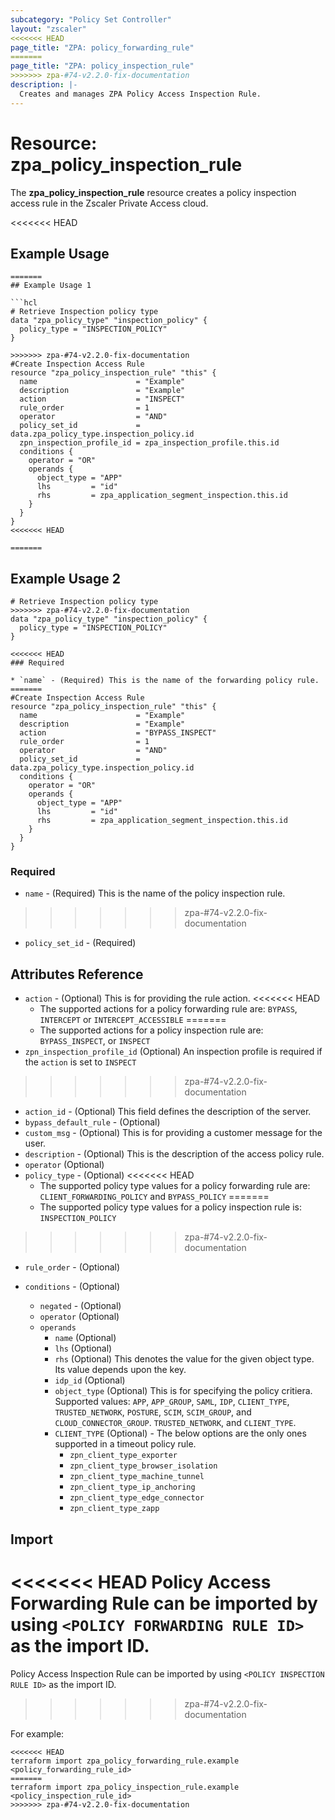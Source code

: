 ```yaml
---
subcategory: "Policy Set Controller"
layout: "zscaler"
<<<<<<< HEAD
page_title: "ZPA: policy_forwarding_rule"
=======
page_title: "ZPA: policy_inspection_rule"
>>>>>>> zpa-#74-v2.2.0-fix-documentation
description: |-
  Creates and manages ZPA Policy Access Inspection Rule.
---
```


# Resource: zpa_policy_inspection_rule

The **zpa_policy_inspection_rule** resource creates a policy inspection access rule in the Zscaler Private Access cloud.

<<<<<<< HEAD
## Example Usage

```hcl
=======
## Example Usage 1

```hcl
# Retrieve Inspection policy type
data "zpa_policy_type" "inspection_policy" {
  policy_type = "INSPECTION_POLICY"
}

>>>>>>> zpa-#74-v2.2.0-fix-documentation
#Create Inspection Access Rule
resource "zpa_policy_inspection_rule" "this" {
  name                      = "Example"
  description               = "Example"
  action                    = "INSPECT"
  rule_order                = 1
  operator                  = "AND"
  policy_set_id             = data.zpa_policy_type.inspection_policy.id
  zpn_inspection_profile_id = zpa_inspection_profile.this.id
  conditions {
    operator = "OR"
    operands {
      object_type = "APP"
      lhs         = "id"
      rhs         = zpa_application_segment_inspection.this.id
    }
  }
}
<<<<<<< HEAD

=======
```

## Example Usage 2

```hcl
# Retrieve Inspection policy type
>>>>>>> zpa-#74-v2.2.0-fix-documentation
data "zpa_policy_type" "inspection_policy" {
  policy_type = "INSPECTION_POLICY"
}

<<<<<<< HEAD
### Required

* `name` - (Required) This is the name of the forwarding policy rule.
=======
#Create Inspection Access Rule
resource "zpa_policy_inspection_rule" "this" {
  name                      = "Example"
  description               = "Example"
  action                    = "BYPASS_INSPECT"
  rule_order                = 1
  operator                  = "AND"
  policy_set_id             = data.zpa_policy_type.inspection_policy.id
  conditions {
    operator = "OR"
    operands {
      object_type = "APP"
      lhs         = "id"
      rhs         = zpa_application_segment_inspection.this.id
    }
  }
}
```

### Required

* `name` - (Required) This is the name of the policy inspection rule.
>>>>>>> zpa-#74-v2.2.0-fix-documentation
* `policy_set_id` - (Required)

## Attributes Reference

* `action` - (Optional) This is for providing the rule action.
<<<<<<< HEAD
  * The supported actions for a policy forwarding rule are: `BYPASS`, `INTERCEPT` or `INTERCEPT_ACCESSIBLE`
=======
  * The supported actions for a policy inspection rule are: `BYPASS_INSPECT`, or `INSPECT`
* `zpn_inspection_profile_id` (Optional) An inspection profile is required if the `action` is set to `INSPECT`
>>>>>>> zpa-#74-v2.2.0-fix-documentation
* `action_id` - (Optional) This field defines the description of the server.
* `bypass_default_rule` - (Optional)
* `custom_msg` - (Optional) This is for providing a customer message for the user.
* `description` - (Optional) This is the description of the access policy rule.
* `operator` (Optional)
* `policy_type` - (Optional)
<<<<<<< HEAD
  * The supported policy type values for a policy forwarding rule are: `CLIENT_FORWARDING_POLICY` and `BYPASS_POLICY`
=======
  * The supported policy type values for a policy inspection rule is: `INSPECTION_POLICY`
>>>>>>> zpa-#74-v2.2.0-fix-documentation
* `rule_order` - (Optional)

* `conditions` - (Optional)
  * `negated` - (Optional)
  * `operator` (Optional)
  * `operands`
    * `name` (Optional)
    * `lhs` (Optional)
    * `rhs` (Optional) This denotes the value for the given object type. Its value depends upon the key.
    * `idp_id` (Optional)
    * `object_type` (Optional) This is for specifying the policy critiera. Supported values: `APP`, `APP_GROUP`, `SAML`, `IDP`, `CLIENT_TYPE`, `TRUSTED_NETWORK`, `POSTURE`, `SCIM`, `SCIM_GROUP`, and `CLOUD_CONNECTOR_GROUP`. `TRUSTED_NETWORK`, and `CLIENT_TYPE`.
    * `CLIENT_TYPE` (Optional) - The below options are the only ones supported in a timeout policy rule.
      * `zpn_client_type_exporter`
      * `zpn_client_type_browser_isolation`
      * `zpn_client_type_machine_tunnel`
      * `zpn_client_type_ip_anchoring`
      * `zpn_client_type_edge_connector`
      * `zpn_client_type_zapp`

## Import

<<<<<<< HEAD
Policy Access Forwarding Rule can be imported by using `<POLICY FORWARDING RULE ID>` as the import ID.
=======
Policy Access Inspection Rule can be imported by using `<POLICY INSPECTION RULE ID>` as the import ID.
>>>>>>> zpa-#74-v2.2.0-fix-documentation

For example:

```shell
<<<<<<< HEAD
terraform import zpa_policy_forwarding_rule.example <policy_forwarding_rule_id>
=======
terraform import zpa_policy_inspection_rule.example <policy_inspection_rule_id>
>>>>>>> zpa-#74-v2.2.0-fix-documentation
```
